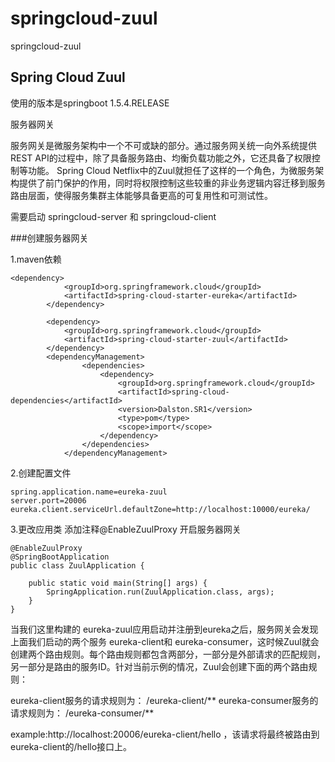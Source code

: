 # springcloud-zuul
springcloud-zuul

## Spring Cloud Zuul
使用的版本是springboot 1.5.4.RELEASE

服务器网关

服务网关是微服务架构中一个不可或缺的部分。通过服务网关统一向外系统提供REST API的过程中，除了具备服务路由、均衡负载功能之外，它还具备了权限控制等功能。
Spring Cloud Netflix中的Zuul就担任了这样的一个角色，为微服务架构提供了前门保护的作用，同时将权限控制这些较重的非业务逻辑内容迁移到服务路由层面，使得服务集群主体能够具备更高的可复用性和可测试性。


需要启动 springcloud-server 和 springcloud-client

###创建服务器网关

1.maven依赖

    <dependency>
    			<groupId>org.springframework.cloud</groupId>
    			<artifactId>spring-cloud-starter-eureka</artifactId>
    		</dependency>
    
    		<dependency>
    			<groupId>org.springframework.cloud</groupId>
    			<artifactId>spring-cloud-starter-zuul</artifactId>
    		</dependency>
    		<dependencyManagement>
            		<dependencies>
            			<dependency>
            				<groupId>org.springframework.cloud</groupId>
            				<artifactId>spring-cloud-dependencies</artifactId>
            				<version>Dalston.SR1</version>
            				<type>pom</type>
            				<scope>import</scope>
            			</dependency>
            		</dependencies>
            	</dependencyManagement>
            	
2.创建配置文件

    spring.application.name=eureka-zuul
    server.port=20006
    eureka.client.serviceUrl.defaultZone=http://localhost:10000/eureka/

3.更改应用类
  添加注释@EnableZuulProxy 开启服务器网关
  
    @EnableZuulProxy
    @SpringBootApplication
    public class ZuulApplication {
    
    	public static void main(String[] args) {
    		SpringApplication.run(ZuulApplication.class, args);
    	}
    }   
    
当我们这里构建的 eureka-zuul应用启动并注册到eureka之后，服务网关会发现上面我们启动的两个服务 eureka-client和 eureka-consumer，这时候Zuul就会创建两个路由规则。每个路由规则都包含两部分，一部分是外部请求的匹配规则，另一部分是路由的服务ID。针对当前示例的情况，Zuul会创建下面的两个路由规则：  

eureka-client服务的请求规则为： /eureka-client/**
eureka-consumer服务的请求规则为： /eureka-consumer/**

example:http://localhost:20006/eureka-client/hello ，该请求将最终被路由到eureka-client的/hello接口上。                     	

